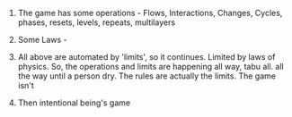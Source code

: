 1. The game has some operations -
   Flows, Interactions, Changes, Cycles, phases, resets, levels, repeats, multilayers

2. Some Laws -

3. All above are automated by 'limits', so it continues. Limited by laws of physics. So, the operations and limits are happening all way, tabu all. all the way until a person dry. The rules are actually the limits.
   The game isn't

4. Then intentional being's game

